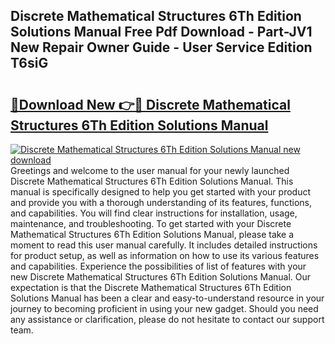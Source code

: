 ## Discrete Mathematical Structures 6Th Edition Solutions Manual Free Pdf Download - Part-JV1 New Repair Owner Guide - User Service Edition T6siG

# <h2><a href="http://bc91229.oget.top/?id=Discrete+Mathematical+Structures+6Th+Edition+Solutions+Manual">🔗Download New 👉🔴 Discrete Mathematical Structures 6Th Edition Solutions Manual</a></h2>

[![Discrete Mathematical Structures 6Th Edition Solutions Manual new download](https://i.imgur.com/5g1atiW.png)](http://bc91229.oget.top/?id=Discrete+Mathematical+Structures+6Th+Edition+Solutions+Manual)
Greetings and welcome to the user manual for your newly launched Discrete Mathematical Structures 6Th Edition Solutions Manual. This manual is specifically designed to help you get started with your product and provide you with a thorough understanding of its features, functions, and capabilities. You will find clear instructions for installation, usage, maintenance, and troubleshooting. To get started with your Discrete Mathematical Structures 6Th Edition Solutions Manual, please take a moment to read this user manual carefully. It includes detailed instructions for product setup, as well as information on how to use its various features and capabilities. Experience the possibilities of list of features with your new Discrete Mathematical Structures 6Th Edition Solutions Manual. Our expectation is that the Discrete Mathematical Structures 6Th Edition Solutions Manual has been a clear and easy-to-understand resource in your journey to becoming proficient in using your new gadget. Should you need any assistance or clarification, please do not hesitate to contact our support team.
